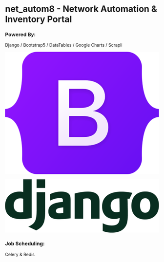 # net_autom8 - Network Automation & Inventory Portal

### Powered By:
Django / Bootstrap5 / DataTables / Google Charts / Scrapli

![alt Bootstrap](https://github.com/sngx13/net_autom8/blob/master/extras/github/images/bootstrap_logo.png?v=400&s=200)

![alt Django](https://github.com/sngx13/net_autom8/blob/master/extras/github/images/django_logo.png)

### Job Scheduling:

Celery & Redis
